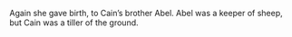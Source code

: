 Again she gave birth, to Cain’s brother Abel. Abel was a keeper of sheep, but Cain was a tiller of the ground.